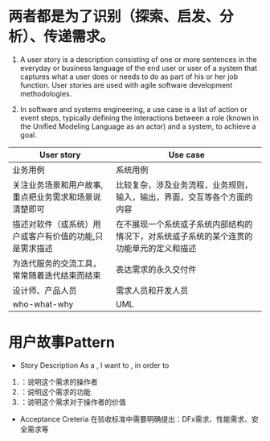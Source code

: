 # 两者都是为了识别（探索、启发、分析）、传递需求。

1. A user story is a description consisting of one or more sentences in the everyday or business language of the end user or user of a system that captures what a user does or needs to do as part of his or her job function. User stories are used with agile software development methodologies.

2. In software and systems engineering, a use case is a list of action or event steps, typically defining the interactions between a role (known in the Unified Modeling Language as an actor) and a system, to achieve a goal.



|User story|Use case|
|----|---|
|业务用例|系统用例|
|关注业务场景和用户故事,重点把业务需求和场景说清楚即可|比较复杂，涉及业务流程，业务规则，输入，输出，界面，交互等各个方面的内容|
|描述对软件（或系统）用户或客户有价值的功能,只是需求描述|在不展现一个系统或子系统内部结构的情况下，对系统或子系统的某个连贯的功能单元的定义和描述|
|为迭代服务的交流工具，常常随着迭代结束而结束|表达需求的永久交付件|
|设计师、产品人员|需求人员和开发人员|
|who-what-why|UML|


# 用户故事Pattern

* Story Description
As a <role>, I want to <desire>, in order to <benefit>
1. <Role>：说明这个需求的操作者
2. <Desire>：说明这个需求的功能
3. <Benefit>：说明这个需求对于操作者的价值

* Acceptance Creteria
在验收标准中需要明确提出：DFx需求、性能需求、安全需求等

